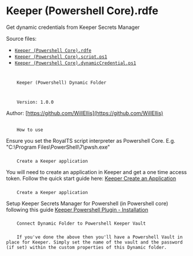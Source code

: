 # <a name="toc-Keeper-Powershell-Core-rdfe"></a> Keeper (Powershell Core).rdfe

Get dynamic credentials from Keeper Secrets Manager

Source files:

- [`Keeper (Powershell Core).rdfe`](./Keeper%20%28Powershell%20Core%29.rdfe)
- [`Keeper (Powershell Core).script.ps1`](./Keeper%20%28Powershell%20Core%29.script.ps1)
- [`Keeper (Powershell Core).dynamicCredential.ps1`](./Keeper%20%28Powershell%20Core%29.dynamicCredential.ps1)

# 
		Keeper (Powershell) Dynamic Folder

	
# 
		Version: 1.0.0
Author: [https://github.com/WillEllis](https://github.com/WillEllis)

	
## 
		How to use

	
Ensure you set the RoyalTS script interpreter as Powershell Core. E.g. "C:\Program Files\PowerShell\7\pwsh.exe"

### 
		Create a Keeper application

	
You will need to create an application in Keeper and get a one time access token. Follow the quick start guide here: [Keeper Create an Application](https://docs.keeper.io/secrets-manager/secrets-manager/quick-start-guide#create-a-secrets-manager-application)

### 
		Create a Keeper application

	
Setup Keeper Secrets Manager for Powershell (in Powershell core) following this guide [Keeper Powershell Plugin - Installation](https://docs.keeper.io/secrets-manager/secrets-manager/integrations/powershell-plugin#installation)

### 
		Connect Dynamic Folder to Powershell Keeper Vault

	
### 
		If you've done the above then you'll have a Powershell Vault in place for Keeper. Simply set the name of the vault and the password (if set) within the custom properties of this Dynamic folder.

